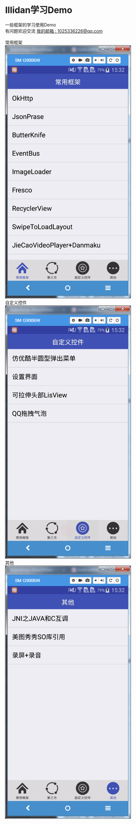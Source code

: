# Illidan学习Demo
一些框架的学习使用Demo<br>
有问题欢迎交流
[我的邮箱 : 1025336226@qq.com](https://mail.qq.com/cgi-bin/frame_html?sid=uBrlWDutvqOBMQxV&r=fee113c7b79a4e55dcb2b18310a4ed1f "我的邮箱")  
<br>常用框架<br>
![](https://github.com/hujiacheng-china/Illidan/blob/master/screenshot/1.png)
<br>自定义控件<br>
![](https://github.com/hujiacheng-china/Illidan/blob/master/screenshot/2.png)
<br>其他<br>
![](https://github.com/hujiacheng-china/Illidan/blob/master/screenshot/3.png)
